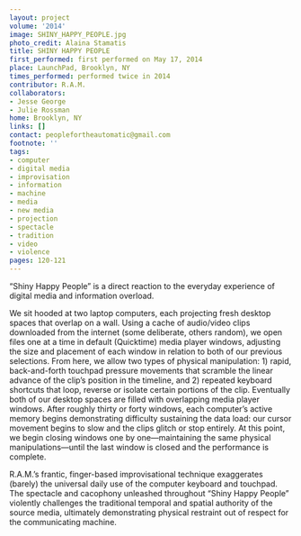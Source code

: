 ```yaml
---
layout: project
volume: '2014'
image: SHINY_HAPPY_PEOPLE.jpg
photo_credit: Alaina Stamatis
title: SHINY HAPPY PEOPLE
first_performed: first performed on May 17, 2014
place: LaunchPad, Brooklyn, NY
times_performed: performed twice in 2014
contributor: R.A.M.
collaborators:
- Jesse George
- Julie Rossman
home: Brooklyn, NY
links: []
contact: peoplefortheautomatic@gmail.com
footnote: ''
tags:
- computer
- digital media
- improvisation
- information
- machine
- media
- new media
- projection
- spectacle
- tradition
- video
- violence
pages: 120-121
---
```


“Shiny Happy People” is a direct reaction to the everyday experience of digital media and information overload.

We sit hooded at two laptop computers, each projecting fresh desktop spaces that overlap on a wall. Using a cache of audio/video clips downloaded from the internet (some deliberate, others random), we open files one at a time in default (Quicktime) media player windows, adjusting the size and placement of each window in relation to both of our previous selections. From here, we allow two types of physical manipulation: 1) rapid, back-and-forth touchpad pressure movements that scramble the linear advance of the clip’s position in the timeline, and 2) repeated keyboard shortcuts that loop, reverse or isolate certain portions of the clip. Eventually both of our desktop spaces are filled with overlapping media player windows. After roughly thirty or forty windows, each computer’s active memory begins demonstrating difficulty sustaining the data load: our cursor movement begins to slow and the clips glitch or stop entirely. At this point, we begin closing windows one by one—maintaining the same physical manipulations—until the last window is closed and the performance is complete.

R.A.M.’s frantic, finger-based improvisational technique exaggerates (barely) the universal daily use of the computer keyboard and touchpad. The spectacle and cacophony unleashed throughout “Shiny Happy People” violently challenges the traditional temporal and spatial authority of the source media, ultimately demonstrating physical restraint out of respect for the communicating machine.
